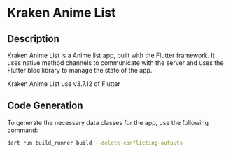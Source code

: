 # Kraken Anime List

## Description

Kraken Anime List is a Anime list app, built with the Flutter framework. It uses
native method channels to communicate with the server and uses the Flutter bloc library to manage
the state of the app.

Kraken Anime List use v3.7.12 of Flutter

## Code Generation

To generate the necessary data classes for the app, use the following command:

```sh
dart run build_runner build --delete-conflicting-outputs
```





